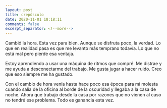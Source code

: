 ```yaml
---
layout: post
title: crepúsculo
date: 2020-11-01 18:18:11
comments: false
excerpt_separator: <!--more-->
---
```


Cambió la hora. Esta vez para bien. Aunque se disfruta poco, la verdad. Lo que en realidad pasa es que me levanto más temprano todavía. Lo que no está mal pero pierde esa ventaja. 

Estoy aprendiendo a usar una máquina de ritmos que compré. Me distrae y me ayuda a desconectarme del trabajo. Me gusta jugar a hacer ruido. Creo que eso siempre me ha gustado.

Con el cambio de hora venía hasta hace poco esa época para mí molesta cuando salía de la oficina al borde de la oscuridad y llegaba a la casa de noche. Ahora que trabajo desde la casa por razones que no vienen al caso no tendré ese problema. Todo es ganancia esta vez. 
